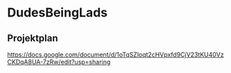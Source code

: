 # DudesBeingLads

## Projektplan
https://docs.google.com/document/d/1oTqSZloqt2cHVpxfd9CjV23tKU40VzCKDqA8UA-7zRw/edit?usp=sharing